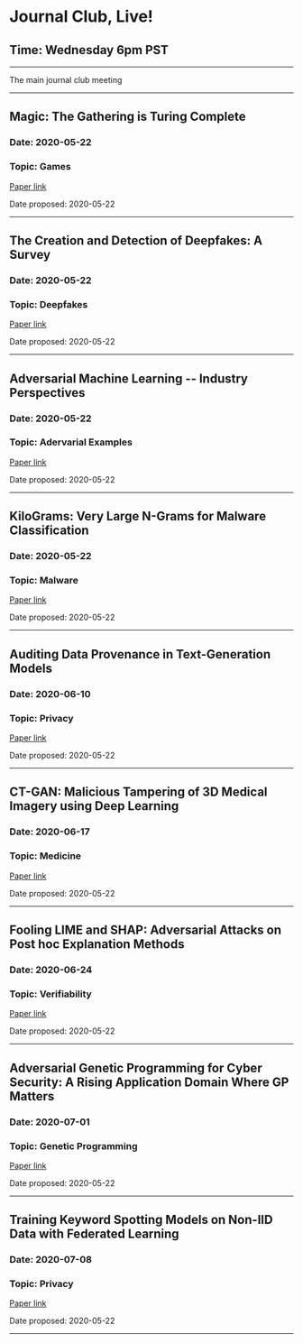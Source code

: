 # Journal Club, Live!
## Time: Wednesday 6pm PST

________

The main journal club meeting

****
## Magic: The Gathering is Turing Complete
### Date: 2020-05-22
### Topic: Games
[Paper link](https://arxiv.org/abs/1904.09828)

Date proposed: 2020-05-22

****

## The Creation and Detection of Deepfakes: A Survey
### Date: 2020-05-22
### Topic: Deepfakes
[Paper link](https://arxiv.org/abs/2004.11138)

Date proposed: 2020-05-22

****

## Adversarial Machine Learning -- Industry Perspectives
### Date: 2020-05-22
### Topic: Adervarial Examples
[Paper link](https://arxiv.org/abs/2002.05646)

Date proposed: 2020-05-22

****

## KiloGrams: Very Large N-Grams for Malware Classification
### Date: 2020-05-22
### Topic: Malware
[Paper link](https://arxiv.org/abs/1908.00200)

Date proposed: 2020-05-22

****

## Auditing Data Provenance in Text-Generation Models
### Date: 2020-06-10
### Topic: Privacy
[Paper link](https://arxiv.org/abs/1811.00513)

Date proposed: 2020-05-22

****

## CT-GAN: Malicious Tampering of 3D Medical Imagery using Deep Learning
### Date: 2020-06-17
### Topic: Medicine
[Paper link](https://arxiv.org/abs/1901.03597)

Date proposed: 2020-05-22

****

## Fooling LIME and SHAP: Adversarial Attacks on Post hoc Explanation Methods
### Date: 2020-06-24
### Topic: Verifiability
[Paper link](https://arxiv.org/abs/1911.02508)

Date proposed: 2020-05-22

****

## Adversarial Genetic Programming for Cyber Security: A Rising Application Domain Where GP Matters
### Date: 2020-07-01
### Topic: Genetic Programming
[Paper link](https://arxiv.org/abs/2004.04647)

Date proposed: 2020-05-22

****

## Training Keyword Spotting Models on Non-IID Data with Federated Learning
### Date: 2020-07-08
### Topic: Privacy
[Paper link](https://arxiv.org/abs/2005.10406)

Date proposed: 2020-05-22

****


